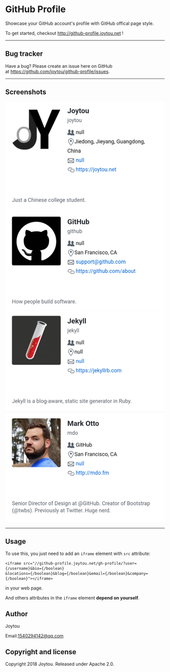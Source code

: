 # GitHub Profile

Showcase your GitHub account's profile with GitHub offical page style.

To get started, checkout http://github-profile.joytou.net !

-------

## Bug tracker

Have a bug? Please create an issue here on GitHub at https://github.com/joytou/github-profile/issues.

-------

## Screenshots
![image](https://raw.githubusercontent.com/joytou/github-profile/master/Screenshot_2018-08-10-15-23-41.png)
![image](https://raw.githubusercontent.com/joytou/github-profile/master/Screenshot_2018-08-10-15-24-07.png)
![image](https://raw.githubusercontent.com/joytou/github-profile/master/Screenshot_2018-08-10-15-24-50.png)
![image](https://raw.githubusercontent.com/joytou/github-profile/master/Screenshot_2018-08-10-15-25-27.png)

-------

## Usage

To use this, you just need to add an `iframe` element with `src` attribute:  
```
<iframe src="//github-profile.joytou.net/gh-profile/?user={/username}&bio={/boolean}
&locations={/boolean}&blog={/boolean}&email={/boolean}&company={/boolean}"></iframe>
``` 
in your web page. 

And others attributes in the `iframe` element **depend on yourself**.

## Author

Joytou

Email:<1540294142@qq.com>

## Copyright and license

Copyright 2018 Joytou. Released under Apache 2.0.

